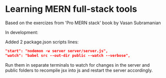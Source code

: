 # Learning MERN full-stack tools
Based on the exercizes from 'Pro MERN stack' book by Vasan Subramanian

In development:

Added 2 package.json scripts lines:
```json
"start": "nodemon -w server server/server.js",
"watch": "babel src --out-dir public --watch --verbose",
```
Run them in separate terminals to watch for changes in the server and public folders to recompile jsx into js and restart the server accordingly.